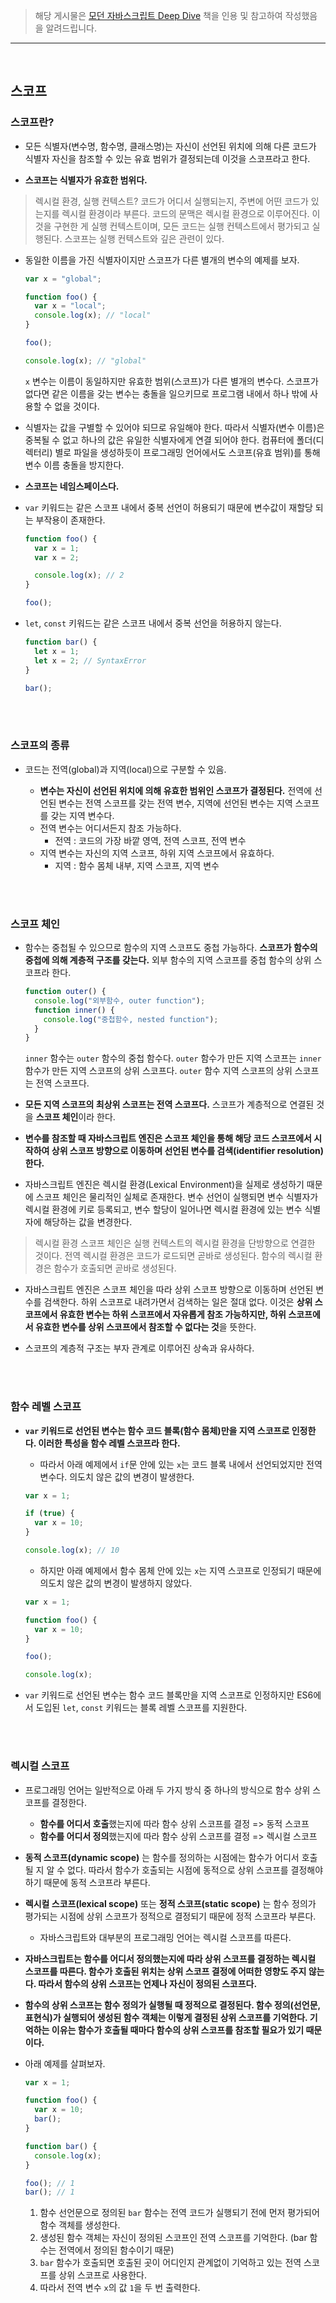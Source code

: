 > 해당 게시물은 [모던 자바스크립트 Deep Dive](https://wikibook.co.kr/mjs/) 책을 인용 및 참고하여 작성했음을 알려드립니다.

---

<br>

## 스코프

### 스코프란?

- 모든 식별자(변수명, 함수명, 클래스명)는 자신이 선언된 위치에 의해 다른 코드가 식별자 자신을 참조할 수 있는 유효 범위가 결정되는데 이것을 스코프라고 한다.

- **스코프는 식별자가 유효한 범위다.**

> 렉시컬 환경, 실행 컨텍스트?
> 코드가 어디서 실행되는지, 주변에 어떤 코드가 있는지를 렉시컬 환경이라 부른다. 코드의 문맥은 렉시컬 환경으로 이루어진다. 이것을 구현한 게 실행 컨텍스트이며, 모든 코드는 실행 컨텍스트에서 평가되고 실행된다. 스코프는 실행 컨텍스트와 깊은 관련이 있다.

- 동일한 이름을 가진 식별자이지만 스코프가 다른 별개의 변수의 예제를 보자.

  ```js
  var x = "global";

  function foo() {
    var x = "local";
    console.log(x); // "local"
  }

  foo();

  console.log(x); // "global"
  ```

  `x` 변수는 이름이 동일하지만 유효한 범위(스코프)가 다른 별개의 변수다.
  스코프가 없다면 같은 이름을 갖는 변수는 충돌을 일으키므로 프로그램 내에서 하나 밖에 사용할 수 없을 것이다.

- 식별자는 값을 구별할 수 있어야 되므로 유일해야 한다. 따라서 식별자(변수 이름)은 중복될 수 없고 하나의 값은 유일한 식별자에게 연결 되어야 한다. 컴퓨터에 폴더(디렉터리) 별로 파일을 생성하듯이 프로그래밍 언어에서도 스코프(유효 범위)를 통해 변수 이름 충돌을 방지한다.

- **스코프는 네임스페이스다.**

- `var` 키워드는 같은 스코프 내에서 중복 선언이 허용되기 때문에 변수값이 재할당 되는 부작용이 존재한다.

  ```js
  function foo() {
    var x = 1;
    var x = 2;

    console.log(x); // 2
  }

  foo();
  ```

- `let`, `const` 키워드는 같은 스코프 내에서 중복 선언을 허용하지 않는다.

  ```js
  function bar() {
    let x = 1;
    let x = 2; // SyntaxError
  }

  bar();
  ```

<br><br>

### 스코프의 종류

- 코드는 전역(global)과 지역(local)으로 구분할 수 있음.

  - **변수는 자신이 선언된 위치에 의해 유효한 범위인 스코프가 결정된다.**
    전역에 선언된 변수는 전역 스코프를 갖는 전역 변수, 지역에 선언된 변수는 지역 스코프를 갖는 지역 변수다.
  - 전역 변수는 어디서든지 참조 가능하다.
    - 전역 : 코드의 가장 바깥 영역, 전역 스코프, 전역 변수
  - 지역 변수는 자신의 지역 스코프, 하위 지역 스코프에서 유효하다.
    - 지역 : 함수 몸체 내부, 지역 스코프, 지역 변수

<br><br>

### 스코프 체인

- 함수는 중첩될 수 있으므로 함수의 지역 스코프도 중첩 가능하다. **스코프가 함수의 중첩에 의해 계층적 구조를 갖는다.** 외부 함수의 지역 스코프를 중첩 함수의 상위 스코프라 한다.

  ```js
  function outer() {
    console.log("외부함수, outer function");
    function inner() {
      console.log("중첩함수, nested function");
    }
  }
  ```

  `inner` 함수는 `outer` 함수의 중첩 함수다. `outer` 함수가 만든 지역 스코프는 `inner` 함수가 만든 지역 스코프의 상위 스코프다. `outer` 함수 지역 스코프의 상위 스코프는 전역 스코프다.

- **모든 지역 스코프의 최상위 스코프는 전역 스코프다.** 스코프가 계층적으로 연결된 것을 **스코프 체인**이라 한다.

- **변수를 참조할 때 자바스크립트 엔진은 스코프 체인을 통해 해당 코드 스코프에서 시작하여 상위 스코프 방향으로 이동하며 선언된 변수를 검색(identifier resolution)한다.**

- 자바스크립트 엔진은 렉시컬 환경(Lexical Environment)을 실제로 생성하기 때문에 스코프 체인은 물리적인 실체로 존재한다. 변수 선언이 실행되면 변수 식별자가 렉시컬 환경에 키로 등록되고, 변수 할당이 일어나면 렉시컬 환경에 있는 변수 식별자에 해당하는 값을 변경한다.

> 렉시컬 환경
> 스코프 체인은 실행 컨텍스트의 렉시컬 환경을 단방향으로 연결한 것이다. 전역 렉시컬 환경은 코드가 로드되면 곧바로 생성된다. 함수의 렉시컬 환경은 함수가 호출되면 곧바로 생성된다.

- 자바스크립트 엔진은 스코프 체인을 따라 상위 스코프 방향으로 이동하며 선언된 변수를 검색한다. 하위 스코프로 내려가면서 검색하는 일은 절대 없다. 이것은 **상위 스코프에서 유효한 변수는 하위 스코프에서 자유롭게 참조 가능하지만, 하위 스코프에서 유효한 변수를 상위 스코프에서 참조할 수 없다는 것**을 뜻한다.

- 스코프의 계층적 구조는 부자 관계로 이루어진 상속과 유사하다.

<br><br>

### 함수 레벨 스코프

- **`var` 키워드로 선언된 변수는 함수 코드 블록(함수 몸체)만을 지역 스코프로 인정한다. 이러한 특성을 함수 레벨 스코프라 한다.**

  - 따라서 아래 예제에서 `if`문 안에 있는 `x`는 코드 블록 내에서 선언되었지만 전역 변수다. 의도치 않은 값의 변경이 발생한다.

  ```js
  var x = 1;

  if (true) {
    var x = 10;
  }

  console.log(x); // 10
  ```

  - 하지만 아래 예제에서 함수 몸체 안에 있는 `x`는 지역 스코프로 인정되기 때문에 의도치 않은 값의 변경이 발생하지 않았다.

  ```js
  var x = 1;

  function foo() {
    var x = 10;
  }

  foo();

  console.log(x);
  ```

- `var` 키워드로 선언된 변수는 함수 코드 블록만을 지역 스코프로 인정하지만 ES6에서 도입된 `let`, `const` 키워드는 블록 레벨 스코프를 지원한다.

<br><br>

### 렉시컬 스코프

- 프로그래밍 언어는 일반적으로 아래 두 가지 방식 중 하나의 방식으로 함수 상위 스코프를 결정한다.
  - **함수를 어디서 호출**했는지에 따라 함수 상위 스코프를 결정 => 동적 스코프
  - **함수를 어디서 정의**했는지에 따라 함수 상위 스코프를 결정 => 렉시컬 스코프
- **동적 스코프(dynamic scope)** 는 함수를 정의하는 시점에는 함수가 어디서 호출될 지 알 수 없다. 따라서 함수가 호출되는 시점에 동적으로 상위 스코프를 결정해야 하기 때문에 동적 스코프라 부른다.

- **렉시컬 스코프(lexical scope)** 또는 **정적 스코프(static scope)** 는 함수 정의가 평가되는 시점에 상위 스코프가 정적으로 결정되기 때문에 정적 스코프라 부른다.

  - 자바스크립트와 대부분의 프로그래밍 언어는 렉시컬 스코프를 따른다.

- **자바스크립트는 함수를 어디서 정의했는지에 따라 상위 스코프를 결정하는 렉시컬 스코프를 따른다. 함수가 호출된 위치는 상위 스코프 결정에 어떠한 영향도 주지 않는다. 따라서 함수의 상위 스코프는 언제나 자신이 정의된 스코프다.**

- **함수의 상위 스코프는 함수 정의가 실행될 때 정적으로 결정된다. 함수 정의(선언문, 표현식)가 실행되어 생성된 함수 객체는 이렇게 결정된 상위 스코프를 기억한다. 기억하는 이유는 함수가 호출될 때마다 함수의 상위 스코프를 참조할 필요가 있기 때문이다.**

- 아래 예제를 살펴보자.

  ```js
  var x = 1;

  function foo() {
    var x = 10;
    bar();
  }

  function bar() {
    console.log(x);
  }

  foo(); // 1
  bar(); // 1
  ```

  1. 함수 선언문으로 정의된 `bar` 함수는 전역 코드가 실행되기 전에 먼저 평가되어 함수 객체를 생성한다.
  2. 생성된 함수 객체는 자신이 정의된 스코프인 전역 스코프를 기억한다.
     (bar 함수는 전역에서 정의된 함수이기 때문)
  3. `bar` 함수가 호출되면 호출된 곳이 어디인지 관계없이 기억하고 있는 전역 스코프를 상위 스코프로 사용한다.
  4. 따라서 전역 변수 `x`의 값 `1`을 두 번 출력한다.
